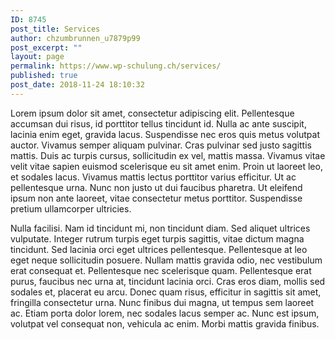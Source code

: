 ```yaml
---
ID: 8745
post_title: Services
author: chzumbrunnen_u7879p99
post_excerpt: ""
layout: page
permalink: https://www.wp-schulung.ch/services/
published: true
post_date: 2018-11-24 18:10:32
---
```

Lorem ipsum dolor sit amet, consectetur adipiscing elit. Pellentesque accumsan dui risus, id porttitor tellus tincidunt id. Nulla ac ante suscipit, lacinia enim eget, gravida lacus. Suspendisse nec eros quis metus volutpat auctor. Vivamus semper aliquam pulvinar. Cras pulvinar sed justo sagittis mattis. Duis ac turpis cursus, sollicitudin ex vel, mattis massa. Vivamus vitae velit vitae sapien euismod scelerisque eu sit amet enim. Proin ut laoreet leo, et sodales lacus. Vivamus mattis lectus porttitor varius efficitur. Ut ac pellentesque urna. Nunc non justo ut dui faucibus pharetra. Ut eleifend ipsum non ante laoreet, vitae consectetur metus porttitor. Suspendisse pretium ullamcorper ultricies.

Nulla facilisi. Nam id tincidunt mi, non tincidunt diam. Sed aliquet ultrices vulputate. Integer rutrum turpis eget turpis sagittis, vitae dictum magna tincidunt. Sed lacinia orci eget ultrices pellentesque. Pellentesque at leo eget neque sollicitudin posuere. Nullam mattis gravida odio, nec vestibulum erat consequat et. Pellentesque nec scelerisque quam. Pellentesque erat purus, faucibus nec urna at, tincidunt lacinia orci. Cras eros diam, mollis sed sodales et, placerat eu arcu. Donec quam risus, efficitur in sagittis sit amet, fringilla consectetur urna. Nunc finibus dui magna, ut tempus sem laoreet ac. Etiam porta dolor lorem, nec sodales lacus semper ac. Nunc est ipsum, volutpat vel consequat non, vehicula ac enim. Morbi mattis gravida finibus.